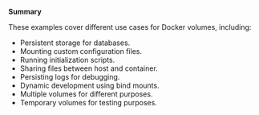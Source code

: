 **Summary**

These examples cover different use cases for Docker volumes, including:

* Persistent storage for databases.
* Mounting custom configuration files.
* Running initialization scripts.
* Sharing files between host and container.
* Persisting logs for debugging.
* Dynamic development using bind mounts.
* Multiple volumes for different purposes.
* Temporary volumes for testing purposes.